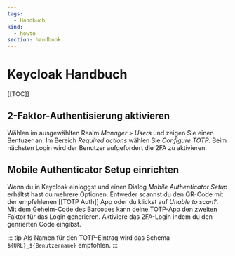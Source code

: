 ```yaml
---
tags:
  - Handbuch
kind:
  - howto
section: handbook
---
```


# Keycloak Handbuch

[[TOC]]

## 2-Faktor-Authentisierung aktivieren

Wählen im ausgewählten Realm _Manager > Users_ und zeigen Sie einen Bentuzer an. Im Bereich _Required actions_ wählen Sie _Configure TOTP_. Beim nächsten Login wird der Benutzer aufgefordert die 2FA zu aktivieren.

## Mobile Authenticator Setup einrichten

Wenn du in Keycloak einloggst und einen Dialog _Mobile Authenticator Setup_ erhältst hast du mehrere Optionen. Entweder scannst du den QR-Code mit der empfehlenen [[TOTP Auth]] App oder du klickst auf _Unable to scan?_. Mit dem Geheim-Code des Barcodes kann deine TOTP-App den zweiten Faktor für das Login generieren. Aktiviere das 2FA-Login indem du den genrierten Code eingibst.

::: tip
Als Namen für den TOTP-Eintrag wird das Schema `${URL}_${Benutzername}` empfohlen.
:::
